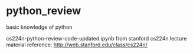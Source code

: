 # python_review
basic knowledge of python

cs224n-python-review-code-updated.ipynb from stanford cs224n lecture material
reference: http://web.stanford.edu/class/cs224n/

